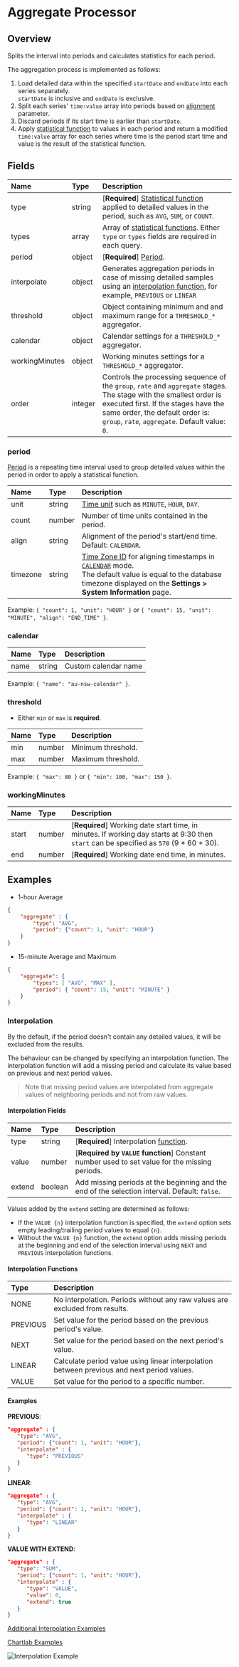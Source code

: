 # Aggregate Processor

## Overview

Splits the interval into periods and calculates statistics for each period.

The aggregation process is implemented as follows:

1. Load detailed data within the specified `startDate` and `endDate` into each series separately. <br>`startDate` is inclusive and `endDate` is exclusive.
2. Split each series' `time:value` array into periods based on [alignment](period.md#alignment) parameter.
3. Discard periods if its start time is earlier than `startDate`.
4. Apply [statistical function](../../../api/data/aggregation.md) to values in each period and return a modified `time:value` array for each series where time is the period start time and value is the result of the statistical function.

## Fields

| **Name** | **Type**  | **Description**   |
|:---|:---|:---|
| type  | string        | [**Required**] [Statistical function](../../../api/data/aggregation.md) applied to detailed values in the period, such as `AVG`, `SUM`, or `COUNT`. |
| types | array          | Array of [statistical functions](../../../api/data/aggregation.md). Either `type` or `types` fields are required in each query. |
| period  | object     | [**Required**] [Period](#period). |
| interpolate  | object  | Generates aggregation periods in case of missing detailed samples using an [interpolation function](#interpolation), for example, `PREVIOUS` or `LINEAR`   |
| threshold    | object  | Object containing minimum and and maximum range for a `THRESHOLD_*` aggregator.  |
| calendar     | object  | Calendar settings for a `THRESHOLD_*` aggregator. |
| workingMinutes | object | Working minutes settings for a `THRESHOLD_*` aggregator.  |
| order         | integer           | Controls the processing sequence of the `group`, `rate` and `aggregate` stages. The stage with the smallest order is executed first. If the stages have the same order, the default order is: `group`, `rate`, `aggregate`. Default value: `0`.  |

### period

[Period](period.md) is a repeating time interval used to group detailed values within the period in order to apply a statistical function.

| **Name**  | **Type** | **Description** |
|:---|:---|:---|
| unit  | string | [Time unit](time-unit.md) such as `MINUTE`, `HOUR`, `DAY`. |
| count  | number | Number of time units contained in the period. |
| align | string | Alignment of the period's start/end time. Default: `CALENDAR`.|
| timezone | string | [Time Zone ID](../../../shared/timezone-list.md) for aligning timestamps in [`CALENDAR`](period.md#calendar-alignment) mode.<br>The default value is equal to the database timezone displayed on the **Settings > System Information** page.|

Example: `{ "count": 1, "unit": "HOUR" }` or `{ "count": 15, "unit": "MINUTE", "align": "END_TIME" }`.

### calendar

| **Name** | **Type**| **Description** |
|:---|:---|:---|
| name | string | Custom calendar name |

Example: `{ "name": "au-nsw-calendar" }`.

### threshold

* Either `min` or `max` is **required**.

| **Name** | **Type**| **Description** |
|:---|:---|:---|
| min  | number | Minimum threshold. |
| max  | number | Maximum threshold. |

Example: `{ "max": 80 }` or `{ "min": 100, "max": 150 }`.

### workingMinutes

| **Name** | **Type**| **Description** |
|:---|:---|:---|
| start | number | [**Required**] Working date start time, in minutes. If working day starts at 9:30 then `start` can be specified as `570` (9 * 60 + 30). |
| end   | number | [**Required**] Working date end time, in minutes.  |

## Examples

* 1-hour Average

```json
{
    "aggregate" : {
        "type": "AVG",
        "period": {"count": 1, "unit": "HOUR"}
    }
}
```

* 15-minute Average and Maximum

```json
{
    "aggregate": {
        "types": [ "AVG", "MAX" ],
        "period": { "count": 15, "unit": "MINUTE" }
    }
}
```

### Interpolation

By the default, if the period doesn't contain any detailed values, it will be excluded from the results.

The behaviour can be changed by specifying an interpolation function.
The interpolation function will add a missing period and calculate its value based on previous and next period values.

> Note that missing period values are interpolated from aggregate values of neighboring periods and not from raw values.

#### Interpolation Fields

| **Name** | **Type**  | **Description**   |
|:---|:---|:---|
| type  | string | [**Required**] Interpolation [function](#interpolation-functions). |
| value | number | [**Required by `VALUE` function**] Constant number used to set value for the missing periods. |
| extend  | boolean | Add missing periods at the beginning and the end of the selection interval. Default: `false`. |

Values added by the `extend` setting are determined as follows:

* If the `VALUE {n}` interpolation function is specified, the `extend` option sets empty leading/trailing period values to equal `{n}`.
* Without the `VALUE {n}` function, the `extend` option adds missing periods at the beginning and end of the selection interval using `NEXT` and `PREVIOUS` interpolation functions.

#### Interpolation Functions

| **Type** | **Description** |
|:---|:---|
| NONE | No interpolation. Periods without any raw values are excluded from results. |
| PREVIOUS | Set value for the period based on the previous period's value. |
| NEXT | Set value for the period based on the next period's value. |
| LINEAR | Calculate period value using linear interpolation between previous and next period values. |
| VALUE| Set value for the period to a specific number. |

#### Examples

**PREVIOUS**:

```json
"aggregate" : {
   "type": "AVG",
   "period": {"count": 1, "unit": "HOUR"},
   "interpolate" : {
	  "type": "PREVIOUS"
   }
}
```

**LINEAR**:

```json
"aggregate" : {
   "type": "AVG",
   "period": {"count": 1, "unit": "HOUR"},
   "interpolate" : {
	  "type": "LINEAR"
   }
}
```

**VALUE WITH EXTEND**:

```json
"aggregate" : {
   "type": "SUM",
   "period": {"count": 1, "unit": "HOUR"},
   "interpolate" : {
	  "type": "VALUE",
	  "value": 0,
	  "extend": true
   }
}
```

[Additional Interpolation Examples](examples/query-aggr-interpolation.md)

[Chartlab Examples](https://apps.axibase.com/chartlab/d8c03f11/3/)

![Interpolation Example](aggregate_interpolate.png)
